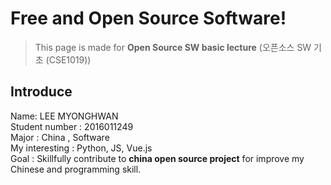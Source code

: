 Free and Open Source Software!
===========
>This page is made for **Open Source SW  basic lecture** (오픈소스 SW 기초 (CSE1019))

Introduce
---------
Name: LEE MYONGHWAN </br>
Student number : 2016011249 </br>
Major : China , Software </br>
My interesting : Python, JS, Vue.js </br>
Goal : Skillfully contribute to **china open source project** for improve my Chinese and programming skill.
